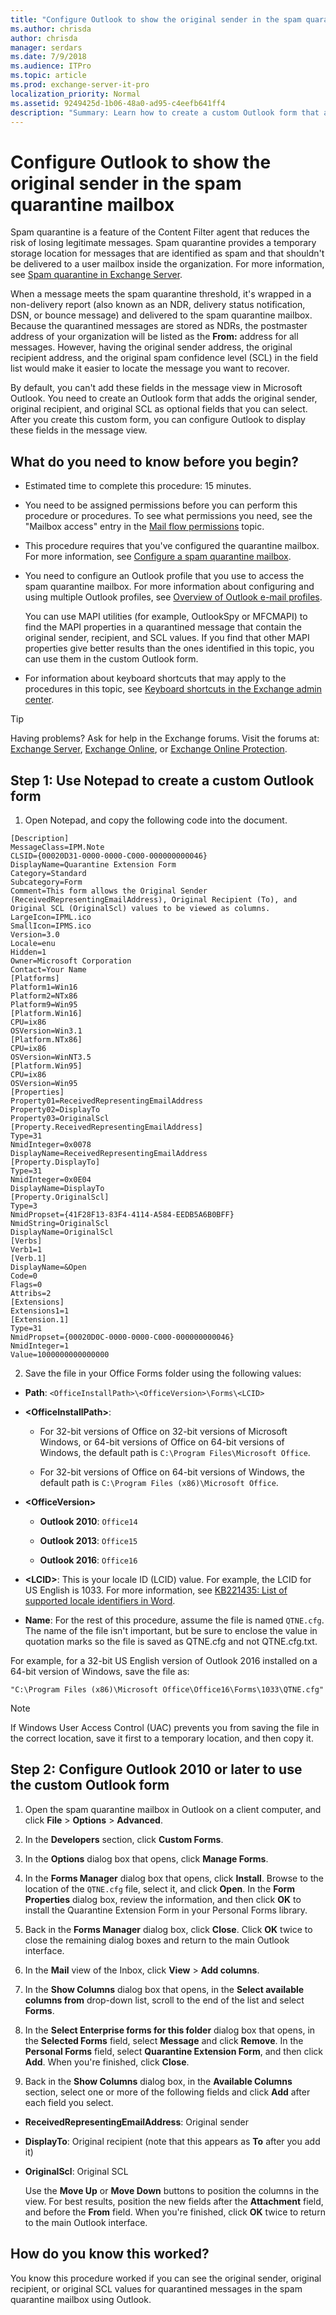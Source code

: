 ```yaml
---
title: "Configure Outlook to show the original sender in the spam quarantine mailbox"
ms.author: chrisda
author: chrisda
manager: serdars
ms.date: 7/9/2018
ms.audience: ITPro
ms.topic: article
ms.prod: exchange-server-it-pro
localization_priority: Normal
ms.assetid: 9249425d-1b06-48a0-ad95-c4eefb641ff4
description: "Summary: Learn how to create a custom Outlook form that allows you to view the original sender, recipient, and SCL value for messages in the spam quarantine mailbox in Exchange Server 2016 or Exchange Server 2019."
---
```


# Configure Outlook to show the original sender in the spam quarantine mailbox

Spam quarantine is a feature of the Content Filter agent that reduces the risk of losing legitimate messages. Spam quarantine provides a temporary storage location for messages that are identified as spam and that shouldn't be delivered to a user mailbox inside the organization. For more information, see [Spam quarantine in Exchange Server](spam-quarantine.md).

When a message meets the spam quarantine threshold, it's wrapped in a non-delivery report (also known as an NDR, delivery status notification, DSN, or bounce message) and delivered to the spam quarantine mailbox. Because the quarantined messages are stored as NDRs, the postmaster address of your organization will be listed as the **From:** address for all messages. However, having the original sender address, the original recipient address, and the original spam confidence level (SCL) in the field list would make it easier to locate the message you want to recover.

By default, you can't add these fields in the message view in Microsoft Outlook. You need to create an Outlook form that adds the original sender, original recipient, and original SCL as optional fields that you can select. After you create this custom form, you can configure Outlook to display these fields in the message view.

## What do you need to know before you begin?

- Estimated time to complete this procedure: 15 minutes.

- You need to be assigned permissions before you can perform this procedure or procedures. To see what permissions you need, see the "Mailbox access" entry in the [Mail flow permissions](../../permissions/feature-permissions/mail-flow-permissions.md) topic.

- This procedure requires that you've configured the quarantine mailbox. For more information, see [Configure a spam quarantine mailbox](configure-quarantine-mailboxes.md).

- You need to configure an Outlook profile that you use to access the spam quarantine mailbox. For more information about configuring and using multiple Outlook profiles, see [Overview of Outlook e-mail profiles](https://go.microsoft.com/fwlink/p/?linkId=178975).

    You can use MAPI utilities (for example, OutlookSpy or MFCMAPI) to find the MAPI properties in a quarantined message that contain the original sender, recipient, and SCL values. If you find that other MAPI properties give better results than the ones identified in this topic, you can use them in the custom Outlook form.

- For information about keyboard shortcuts that may apply to the procedures in this topic, see [Keyboard shortcuts in the Exchange admin center](../../about-documentation/exchange-admin-center-keyboard-shortcuts.md).

> [!TIP]
> Having problems? Ask for help in the Exchange forums. Visit the forums at: [Exchange Server](https://go.microsoft.com/fwlink/p/?linkId=60612), [Exchange Online](https://go.microsoft.com/fwlink/p/?linkId=267542), or [Exchange Online Protection](https://go.microsoft.com/fwlink/p/?linkId=285351).

## Step 1: Use Notepad to create a custom Outlook form

1. Open Notepad, and copy the following code into the document.

  ```
  [Description]
  MessageClass=IPM.Note
  CLSID={00020D31-0000-0000-C000-000000000046}
  DisplayName=Quarantine Extension Form
  Category=Standard
  Subcategory=Form
  Comment=This form allows the Original Sender (ReceivedRepresentingEmailAddress), Original Recipient (To), and Original SCL (OriginalScl) values to be viewed as columns.
  LargeIcon=IPML.ico
  SmallIcon=IPMS.ico
  Version=3.0
  Locale=enu
  Hidden=1
  Owner=Microsoft Corporation
  Contact=Your Name
  [Platforms]
  Platform1=Win16
  Platform2=NTx86
  Platform9=Win95
  [Platform.Win16]
  CPU=ix86
  OSVersion=Win3.1
  [Platform.NTx86]
  CPU=ix86
  OSVersion=WinNT3.5
  [Platform.Win95]
  CPU=ix86
  OSVersion=Win95
  [Properties]
  Property01=ReceivedRepresentingEmailAddress
  Property02=DisplayTo
  Property03=OriginalScl
  [Property.ReceivedRepresentingEmailAddress]
  Type=31
  NmidInteger=0x0078
  DisplayName=ReceivedRepresentingEmailAddress
  [Property.DisplayTo]
  Type=31
  NmidInteger=0x0E04
  DisplayName=DisplayTo
  [Property.OriginalScl]
  Type=3
  NmidPropset={41F28F13-83F4-4114-A584-EEDB5A6B0BFF}
  NmidString=OriginalScl
  DisplayName=OriginalScl
  [Verbs]
  Verb1=1
  [Verb.1]
  DisplayName=&Open
  Code=0
  Flags=0
  Attribs=2
  [Extensions]
  Extensions1=1
  [Extension.1]
  Type=31
  NmidPropset={00020D0C-0000-0000-C000-000000000046}
  NmidInteger=1
  Value=1000000000000000
  ```

2. Save the file in your Office Forms folder using the following values:

  - **Path**: `<OfficeInstallPath>\<OfficeVersion>\Forms\<LCID>`

  - **\<OfficeInstallPath\>**: 

    - For 32-bit versions of Office on 32-bit versions of Microsoft Windows, or 64-bit versions of Office on 64-bit versions of Windows, the default path is `C:\Program Files\Microsoft Office`.

    - For 32-bit versions of Office on 64-bit versions of Windows, the default path is `C:\Program Files (x86)\Microsoft Office`.

  - **\<OfficeVersion\>**

    - **Outlook 2010**: `Office14`

    - **Outlook 2013**: `Office15`

    - **Outlook 2016**: `Office16`

  - **\<LCID\>**: This is your locale ID (LCID) value. For example, the LCID for US English is 1033. For more information, see [KB221435: List of supported locale identifiers in Word](https://go.microsoft.com/fwlink/p/?LinkID=787605).

  - **Name**: For the rest of this procedure, assume the file is named `QTNE.cfg`. The name of the file isn't important, but be sure to enclose the value in quotation marks so the file is saved as QTNE.cfg and not QTNE.cfg.txt.

For example, for a 32-bit US English version of Outlook 2016 installed on a 64-bit version of Windows, save the file as:

```
"C:\Program Files (x86)\Microsoft Office\Office16\Forms\1033\QTNE.cfg"
```

> [!NOTE]
> If Windows User Access Control (UAC) prevents you from saving the file in the correct location, save it first to a temporary location, and then copy it.

## Step 2: Configure Outlook 2010 or later to use the custom Outlook form

1. Open the spam quarantine mailbox in Outlook on a client computer, and click **File** \> **Options** \> **Advanced**.

2. In the **Developers** section, click **Custom Forms**.

3. In the **Options** dialog box that opens, click **Manage Forms**.

4. In the **Forms Manager** dialog box that opens, click **Install**. Browse to the location of the `QTNE.cfg` file, select it, and click **Open**. In the **Form Properties** dialog box, review the information, and then click **OK** to install the Quarantine Extension Form in your Personal Forms library.

5. Back in the **Forms Manager** dialog box, click **Close**. Click **OK** twice to close the remaining dialog boxes and return to the main Outlook interface.

6. In the **Mail** view of the Inbox, click **View** \> **Add columns**.

7. In the **Show Columns** dialog box that opens, in the **Select available columns from** drop-down list, scroll to the end of the list and select **Forms**.

8. In the **Select Enterprise forms for this folder** dialog box that opens, in the **Selected Forms** field, select **Message** and click **Remove**. In the **Personal Forms** field, select **Quarantine Extension Form**, and then click **Add**. When you're finished, click **Close**.

9. Back in the **Show Columns** dialog box, in the **Available Columns** section, select one or more of the following fields and click **Add** after each field you select.

  - **ReceivedRepresentingEmailAddress**: Original sender

  - **DisplayTo**: Original recipient (note that this appears as **To** after you add it) 

  - **OriginalScl**: Original SCL

    Use the **Move Up** or **Move Down** buttons to position the columns in the view. For best results, position the new fields after the **Attachment** field, and before the **From** field. When you're finished, click **OK** twice to return to the main Outlook interface.

## How do you know this worked?

You know this procedure worked if you can see the original sender, original recipient, or original SCL values for quarantined messages in the spam quarantine mailbox using Outlook.


